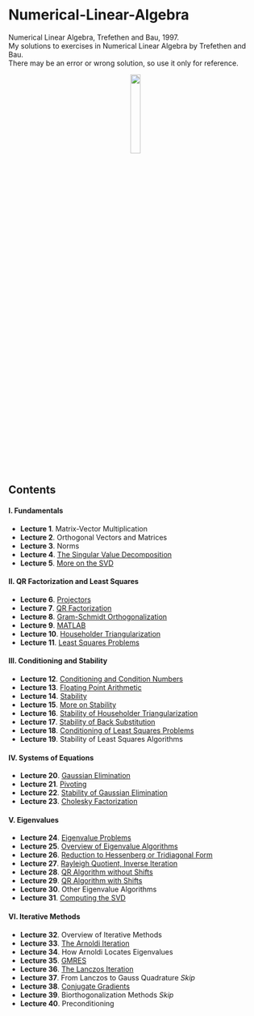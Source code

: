 # Numerical-Linear-Algebra
Numerical Linear Algebra, Trefethen and Bau, 1997. <br>
My solutions to exercises in Numerical Linear Algebra by Trefethen and Bau. <br>
There may be an error or wrong solution, so use it only for reference. <br>

<p align = "center">
<img src = "https://user-images.githubusercontent.com/88715406/156889604-92cec130-85dd-4b65-a004-f11b0b15c46f.png" width = "20%" height = "20%">
</p>

## Contents
#### I. Fundamentals
* **Lecture 1**. Matrix-Vector Multiplication
* **Lecture 2**. Orthogonal Vectors and Matrices
* **Lecture 3**. Norms
* **Lecture 4**. [The Singular Value Decomposition](https://github.com/leeyngdo/Numerical-Linear-Algebra/tree/main/4.%20The%20Singular%20Value%20Decomposition) 
* **Lecture 5**. [More on the SVD](https://github.com/leeyngdo/Numerical-Linear-Algebra/blob/main/5.%20More%20on%20the%20SVD.pdf)

#### II. QR Factorization and Least Squares
* **Lecture 6**. [Projectors](https://github.com/leeyngdo/Numerical-Linear-Algebra/blob/main/6.%20Projectors.pdf)
* **Lecture 7**. [QR Factorization](https://github.com/leeyngdo/Numerical-Linear-Algebra/blob/main/7.%20QR%20Factorization.pdf)
* **Lecture 8**. [Gram-Schmidt Orthogonalization](https://github.com/leeyngdo/Numerical-Linear-Algebra/blob/main/8.%20Gram-Schmidt%20Orthogonalization) 
* **Lecture 9**. [MATLAB](https://github.com/leeyngdo/Numerical-Linear-Algebra/blob/main/9.%20MATLAB) 
* **Lecture 10**. [Householder Triangularization](https://github.com/leeyngdo/Numerical-Linear-Algebra/blob/main/10.%20Householder%20Triangularization) 
* **Lecture 11**. [Least Squares Problems](https://github.com/leeyngdo/Numerical-Linear-Algebra/blob/main/11.%20Least%20Squares%20Problems) 

#### III. Conditioning and Stability
* **Lecture 12**. [Conditioning and Condition Numbers](https://github.com/leeyngdo/Numerical-Linear-Algebra/blob/main/12.%20Conditioning%20and%20Condition%20Numbers) 
* **Lecture 13**. [Floating Point Arithmetic](https://github.com/leeyngdo/Numerical-Linear-Algebra/blob/main/13.%20Floating%20Point%20Arithmetic) 
* **Lecture 14**. [Stability](https://github.com/leeyngdo/Numerical-Linear-Algebra/blob/main/14.%20Stability) 
* **Lecture 15**. [More on Stability](https://github.com/leeyngdo/Numerical-Linear-Algebra/tree/main/15.%20More%20On%20Stability) 
* **Lecture 16**. [Stability of Householder Triangularization](https://github.com/leeyngdo/Numerical-Linear-Algebra/blob/main/16.%20Stability%20of%20Householder%20Triangularization) 
* **Lecture 17**. [Stability of Back Substitution](https://github.com/leeyngdo/Numerical-Linear-Algebra/blob/main/17.%20Stability%20of%20Back%20Substitution) 
* **Lecture 18**. [Conditioning of Least Squares Problems](https://github.com/leeyngdo/Numerical-Linear-Algebra/blob/main/18.%20Conditioning%20of%20Least%20Squares%20Problems) 
* **Lecture 19**. Stability of Least Squares Algorithms

#### IV. Systems of Equations
* **Lecture 20**. [Gaussian Elimination](https://github.com/leeyngdo/Numerical-Linear-Algebra/blob/main/20.%20Gaussian%20Elimination) 
* **Lecture 21**. [Pivoting](https://github.com/leeyngdo/Numerical-Linear-Algebra/blob/main/21.%20Pivoting) 
* **Lecture 22**. [Stability of Gaussian Elimination](https://github.com/leeyngdo/Numerical-Linear-Algebra/blob/main/22.%20Stability%20of%20Gaussian%20Elimination) 
* **Lecture 23**. [Cholesky Factorization](https://github.com/leeyngdo/Numerical-Linear-Algebra/blob/main/23.%20Cholesky%20Factorization) 

#### V. Eigenvalues
* **Lecture 24**. [Eigenvalue Problems](https://github.com/leeyngdo/Numerical-Linear-Algebra/tree/main/24.%20Eigenvalue%20Problems)
* **Lecture 25**. [Overview of Eigenvalue Algorithms](https://github.com/leeyngdo/Numerical-Linear-Algebra/tree/main/25.%20Overview%20of%20Eigenvalue%20Algorithms)
* **Lecture 26**. [Reduction to Hessenberg or Tridiagonal Form](https://github.com/leeyngdo/Numerical-Linear-Algebra/tree/main/26.%20Reduction%20to%20Hessenberg%20or%20Tridiagonal%20Form)
* **Lecture 27**. [Rayleigh Quotient, Inverse Iteration](https://github.com/leeyngdo/Numerical-Linear-Algebra/tree/main/27.%20Rayleigh%20Quotient%2C%20Inverse%20Iteration)
* **Lecture 28**. [QR Algorithm without Shifts](https://github.com/leeyngdo/Numerical-Linear-Algebra/tree/main/28.%20QR%20Algorithm%20without%20Shifts) 
* **Lecture 29**. [QR Algorithm with Shifts](https://github.com/leeyngdo/Numerical-Linear-Algebra/tree/main/29.%20QR%20Algorithm%20with%20Shifts)
* **Lecture 30**. Other Eigenvalue Algorithms
* **Lecture 31**. [Computing the SVD](https://github.com/leeyngdo/Numerical-Linear-Algebra/tree/main/31.%20Computing%20the%20SVD)

#### VI. Iterative Methods
* **Lecture 32**. Overview of Iterative Methods
* **Lecture 33**. [The Arnoldi Iteration](https://github.com/leeyngdo/Numerical-Linear-Algebra/tree/main/33.%20The%20Arnoldi%20Iteration)
* **Lecture 34**. How Arnoldi Locates Eigenvalues
* **Lecture 35**. [GMRES](https://github.com/leeyngdo/Numerical-Linear-Algebra/tree/main/35.%20GMRES)
* **Lecture 36**. [The Lanczos Iteration](https://github.com/leeyngdo/Numerical-Linear-Algebra/tree/main/36.%20The%20Lanczos%20Iteration) 
* **Lecture 37**. From Lanczos to Gauss Quadrature *Skip*
* **Lecture 38**. [Conjugate Gradients](https://github.com/leeyngdo/Numerical-Linear-Algebra/tree/main/38.%20Conjugate%20Gradients)
* **Lecture 39**. Biorthogonalization Methods *Skip*
* **Lecture 40**. Preconditioning
